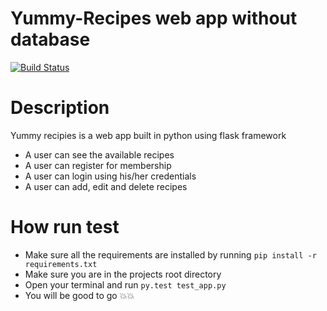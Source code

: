 # Yummy-Recipes web app without database
[![Build Status](https://travis-ci.org/geofrocker/Yummy-Recipes.svg?branch=master)](https://travis-ci.org/geofrocker/Yummy-Recipes)
# Description
Yummy recipies is a web app built in python using flask framework
  * A user can see the available recipes
  * A user can register for membership
  * A user can login using his/her credentials
  * A user can add, edit and delete recipes
# How run test
  * Make sure all the requirements are installed by running `pip install -r requirements.txt`
  * Make sure you are in the projects root directory
  * Open your terminal and run `py.test test_app.py`
  * You will be good to go :boom::boom: